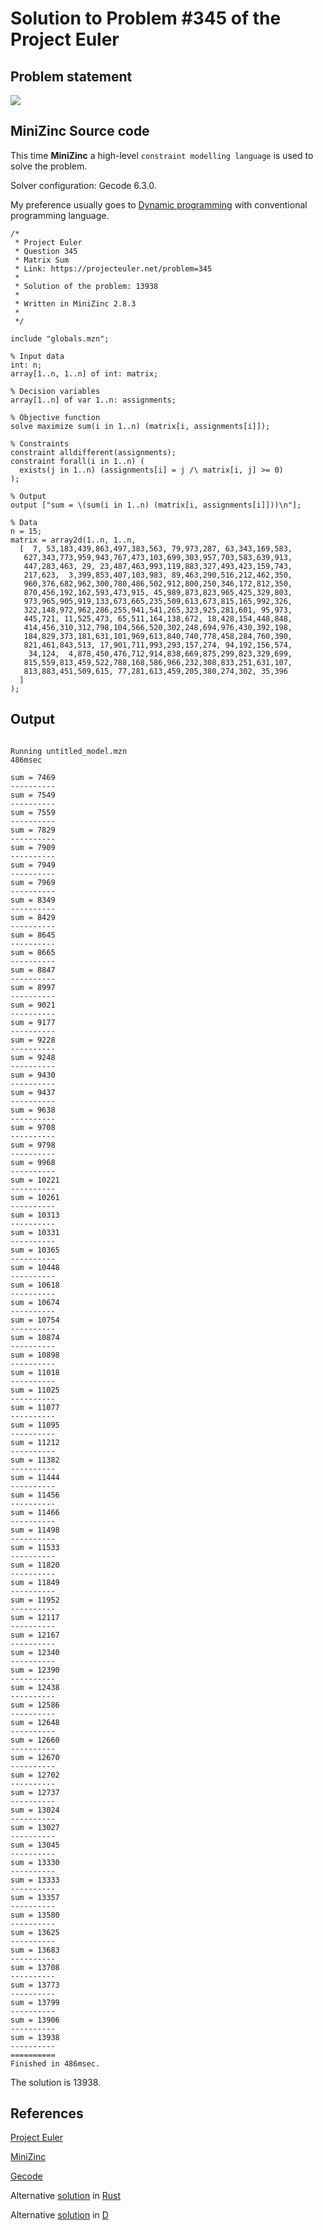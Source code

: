 # Solution to Problem #345 of the Project Euler

## Problem statement

<p><img src="statement.png"></p>

## MiniZinc Source code

This time **MiniZinc** a high-level `constraint modelling language` is used to solve the problem.

Solver configuration: Gecode 6.3.0.

My preference usually goes to [Dynamic programming](https://en.wikipedia.org/wiki/Dynamic_programming) with conventional programming language.

```MiniZinc
/*
 * Project Euler
 * Question 345
 * Matrix Sum
 * Link: https://projecteuler.net/problem=345
 *
 * Solution of the problem: 13938
 *
 * Written in MiniZinc 2.8.3
 *
 */

include "globals.mzn";

% Input data
int: n;
array[1..n, 1..n] of int: matrix;

% Decision variables
array[1..n] of var 1..n: assignments;

% Objective function
solve maximize sum(i in 1..n) (matrix[i, assignments[i]]);

% Constraints
constraint alldifferent(assignments);
constraint forall(i in 1..n) (
  exists(j in 1..n) (assignments[i] = j /\ matrix[i, j] >= 0)
);

% Output
output ["sum = \(sum(i in 1..n) (matrix[i, assignments[i]]))\n"];

% Data
n = 15;
matrix = array2d(1..n, 1..n,
  [  7, 53,183,439,863,497,383,563, 79,973,287, 63,343,169,583,
   627,343,773,959,943,767,473,103,699,303,957,703,583,639,913,
   447,283,463, 29, 23,487,463,993,119,883,327,493,423,159,743,
   217,623,  3,399,853,407,103,983, 89,463,290,516,212,462,350,
   960,376,682,962,300,780,486,502,912,800,250,346,172,812,350,
   870,456,192,162,593,473,915, 45,989,873,823,965,425,329,803,
   973,965,905,919,133,673,665,235,509,613,673,815,165,992,326,
   322,148,972,962,286,255,941,541,265,323,925,281,601, 95,973,
   445,721, 11,525,473, 65,511,164,138,672, 18,428,154,448,848,
   414,456,310,312,798,104,566,520,302,248,694,976,430,392,198,
   184,829,373,181,631,101,969,613,840,740,778,458,284,760,390,
   821,461,843,513, 17,901,711,993,293,157,274, 94,192,156,574,
    34,124,  4,878,450,476,712,914,838,669,875,299,823,329,699,
   815,559,813,459,522,788,168,586,966,232,308,833,251,631,107,
   813,883,451,509,615, 77,281,613,459,205,380,274,302, 35,396
  ]
);
```

 ## Output

 ```text
￼
Running untitled_model.mzn
486msec

sum = 7469
----------
sum = 7549
----------
sum = 7559
----------
sum = 7829
----------
sum = 7909
----------
sum = 7949
----------
sum = 7969
----------
sum = 8349
----------
sum = 8429
----------
sum = 8645
----------
sum = 8665
----------
sum = 8847
----------
sum = 8997
----------
sum = 9021
----------
sum = 9177
----------
sum = 9228
----------
sum = 9248
----------
sum = 9430
----------
sum = 9437
----------
sum = 9638
----------
sum = 9708
----------
sum = 9798
----------
sum = 9968
----------
sum = 10221
----------
sum = 10261
----------
sum = 10313
----------
sum = 10331
----------
sum = 10365
----------
sum = 10448
----------
sum = 10618
----------
sum = 10674
----------
sum = 10754
----------
sum = 10874
----------
sum = 10898
----------
sum = 11018
----------
sum = 11025
----------
sum = 11077
----------
sum = 11095
----------
sum = 11212
----------
sum = 11382
----------
sum = 11444
----------
sum = 11456
----------
sum = 11466
----------
sum = 11498
----------
sum = 11533
----------
sum = 11820
----------
sum = 11849
----------
sum = 11952
----------
sum = 12117
----------
sum = 12167
----------
sum = 12340
----------
sum = 12390
----------
sum = 12438
----------
sum = 12586
----------
sum = 12648
----------
sum = 12660
----------
sum = 12670
----------
sum = 12702
----------
sum = 12737
----------
sum = 13024
----------
sum = 13027
----------
sum = 13045
----------
sum = 13330
----------
sum = 13333
----------
sum = 13357
----------
sum = 13580
----------
sum = 13625
----------
sum = 13683
----------
sum = 13708
----------
sum = 13773
----------
sum = 13799
----------
sum = 13906
----------
sum = 13938
----------
==========
Finished in 486msec.
```

The solution is 13938.

## References

[Project Euler](https://projecteuler.net)

[MiniZinc](https://www.minizinc.org)

[Gecode](https://www.gecode.org)

Alternative [solution](https://github.com/pe-solutions/pe-rustlang/tree/main/pe-0345) in [Rust](https://www.rust-lang.org)

Alternative [solution](https://github.com/pe-solutions/pe-dlang/tree/main/pe-0345) in [D](https://dlang.org)



